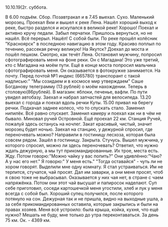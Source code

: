 10.10.19(2г. суббота.

В 6.00 подъём. Сбор. Позавтракал и в 7.45 выехал.
Сухо. Маленький морозец. Проехал 8км и вышел к реке Лена. Нашёл хороший выход к реке, быстро разделся и искупался в великой реке! Хорошо! Поехал и активно кручу педали. Забыл перчатки. Пришлось вернуться, но не нашёл. Всё перерыл. Нашёл!  С собой были. По реке прошёл колёсник "Красноярск" в последнюю навигацию в этом году. Красиво поплыл по течению, рассекая речку великую! На Якутск? 
Доехал до моста и пошёл пешком. Смотрю, как течёт Лена. Остановил мужчину, попросил сфотографировать меня на фоне реки. Он с Магадана! Это уже третий, кто с Магадана на моём пути. Ещё в конце моста попросил мальчика сфотографировать меня. Он оказывается в фотокружке занимается. На почту. Перед почтой №1 индекс (665780) транспорант с такой надписью:"
            "Мы созидаем и 
             в космосе мир утверждаем"
 Саше Богданову телеграмму (13 рублей) о моём нахождении.
Теперь в столовую(86рублей). В магазин: яблоки, печенье, вафли. По пути увидел автобазу. Заехал и набрал запчастей для велосипеда.
13.20 выехал с города и поехал вдоль речки Куты.
15.00 привал на берегу речки. Подкачал заднее  колесо, что то спускать стало. Заменил нипилёк. Всё равно спускает. Заменил камеру и поехал как ни в чём не бывало. Миновал ручей Островной. Ещё проехал 22 км. Станция Ручей, пожалуй здесь останусь на ночлег. Закат красивый, чистый, значит морозец будет ночью. Заехал на станцию, у дежурной спросил, где переночевать можно? Направили в гостиницу лесхоза, которая была совсем рядом.
 Зашёл в гостиницу. Закрыта. Стучусь. Вышел мужчина, у которого спросил, можно ли здесь переночевать? Ответил, что нужно ждать дежурную, а мы тут прикомандированные. Их трое, места есть. Жду. 
  Потом говорю:"Можно чайку у вас попить?" Они удивлённо:"Чаю? А у нас его нет."
   Я говорю:" У меня есть." 
  "Тогда оставайся" - чуть ли не хором говорят.
 Выделили мне одну комнату. Я стал устраиваться. Им не терпится, стучатся, чай просят. Дал им заварки, а они меня просят, чтоб я свою тоже не выбрасывал. Оказывается у них чая нет, в стране с чаем напряжёнка. Потом они этот чай высушат и папиросок наделают.
  Суп себе приготовил, соседи картошечкой меня угостили, хлеб и лук у меня всегда с собой был. Хороший супец получился, после которого потянуло на сон. Дежурная так и не пришла, видно на выходные ушла, а за себя прикомандированных оставила, которые закрылись и были на правах хозяев. Меня всё устроило: была крыша, койка, кухня, что ещё нужно? Мешать не буду, мне только до утра переконтаваться.
  За день 75 км. Ок. - 4369 км.
